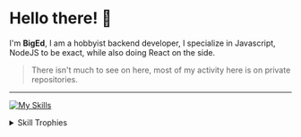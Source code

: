 # Hello there! :wave:

I'm **BigEd**, I am a hobbyist backend developer, I specialize in Javascript, NodeJS to be exact, while also doing React on the side.

> There isn't much to see on here, most of my activity here is on private repositories.
---
[![My Skills](https://skillicons.dev/icons?i=js,nodejs,electron,express,lua,bots,tailwind,css,cs,c,react,mongodb&perline=4&)](https://skillicons.dev)

<details>
  <summary>Skill Trophies</summary>
  
  [![trophy](https://github-profile-trophy.vercel.app/?username=BigEd33&theme=dracula)](https://github.com/ryo-ma/github-profile-trophy)
</details>

